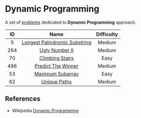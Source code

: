 # Dynamic Programming

A set of [problems](https://leetcode.com/tag/dynamic-programming/) dedicated to **Dynamic Programming** approach.

|  ID   |                                             Name                                              | Difficulty |
| :---: | :-------------------------------------------------------------------------------------------: | :--------: |
|   5   | [Longest Palindromic Substring](https://leetcode.com/problems/longest-palindromic-substring/) |   Medium   |
|  264  |                [Ugly Number II](https://leetcode.com/problems/ugly-number-ii/)                |   Medium   |
|  70   |               [Climbing Stairs](https://leetcode.com/problems/climbing-stairs/)               |    Easy    |
|  486  |            [Predict The Winner](https://leetcode.com/problems/predict-the-winner/)            |   Medium   |
|  53   |              [Maximum Subarray](https://leetcode.com/problems/maximum-subarray/)              |    Easy    |
|  62   |                  [Unique Paths](https://leetcode.com/problems/unique-paths/)                  |   Medium   |

## References

* Wikipedia [Dynamic Programming](https://en.wikipedia.org/wiki/Dynamic_programming)
